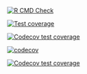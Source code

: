 
<!-- badges: start -->

[![R CMD
Check](https://github.com/LabAsim/test/actions/workflows/R-CMD-check.yaml/badge.svg)](https://github.com/LabAsim/test/actions/workflows/R-CMD-check.yaml)

[![Test
coverage](https://github.com/LabAsim/test_r/actions/workflows/test-coverage.yaml/badge.svg)](https://github.com/LabAsim/test_r/actions/workflows/test-coverage.yaml)

[![Codecov test
coverage](https://codecov.io/gh/labasim/test_r/branch/master/graph/badge.svg)](https://app.codecov.io/labasim/test_r/covr?branch=master)

[![codecov](https://codecov.io/github/LabAsim/test_r/graph/badge.svg?token=FY0FI896JW)](https://codecov.io/github/LabAsim/test_r)

[![Codecov test
coverage](https://codecov.io/gh/LabAsim/test_r/graph/badge.svg)](https://app.codecov.io/gh/LabAsim/test_r)

<!-- badges: end -->
